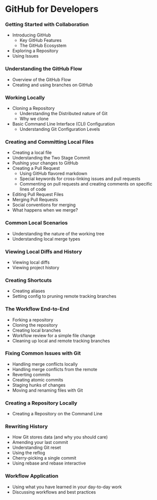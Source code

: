 # GitHub for Developers

### Getting Started with Collaboration

- Introducing GitHub
  - Key GitHub Features
  - The GitHub Ecosystem
- Exploring a Repository
- Using Issues

### Understanding the GitHub Flow

- Overview of the GitHub Flow
- Creating and using branches on GitHub

### Working Locally

- Cloning a Repository
  - Understanding the Distributed nature of Git
  - Why we clone
- Basic Command Line Interface (CLI) Configuration
  - Understanding Git Configuration Levels

### Creating and Committing Local Files

- Creating a local file
- Understanding the Two Stage Commit
- Pushing your changes to GitHub
- Creating a Pull Request
  - Using GitHub flavored markdown
  - Special keywords for cross-linking issues and pull requests
  - Commenting on pull requests and creating comments on specific lines of code
- Editing Pull Request Files
- Merging Pull Requests
 - Social conventions for merging
 - What happens when we merge?

### Common Local Scenarios

- Understanding the nature of the working tree
- Understanding local merge types

### Viewing Local Diffs and History

- Viewing local diffs
- Viewing project history

### Creating Shortcuts

- Creating aliases
- Setting config to pruning remote tracking branches

### The Workflow End-to-End

- Forking a repository
- Cloning the repository
- Creating local branches
- Workflow review for a simple file change
- Cleaning up local and remote tracking branches

### Fixing Common Issues with Git

- Handling merge conflicts locally
- Handling merge conflicts from the remote
- Reverting commits
- Creating atomic commits
 - Staging hunks of changes
- Moving and renaming files with Git

### Creating a Repository Locally

- Creating a Repository on the Command Line

### Rewriting History

- How Git stores data (and why you should care)
- Amending your last commit
- Understanding Git reset
- Using the reflog
- Cherry-picking a single commit
- Using rebase and rebase interactive

### Workflow Application

- Using what you have learned in your day-to-day work
- Discussing workflows and best practices
